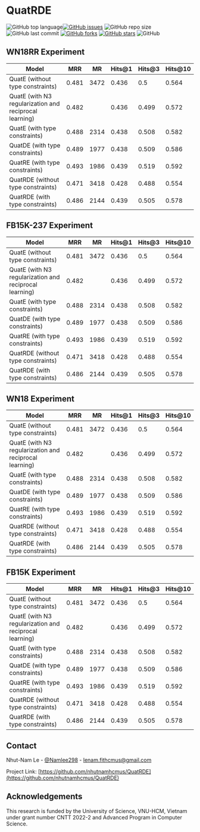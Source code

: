 # QuatRDE

<img alt="GitHub top language" src="https://img.shields.io/github/languages/top/nhutnamhcmus/QuatRDE"><a href="https://github.com/nhutnamhcmus/QuatRDE/issues"><img alt="GitHub issues" src="https://img.shields.io/github/issues/nhutnamhcmus/QuatRDE"></a>
<img alt="GitHub repo size" src="https://img.shields.io/github/repo-size/nhutnamhcmus/QuatRDE">
<img alt="GitHub last commit" src="https://img.shields.io/github/last-commit/nhutnamhcmus/QuatRDE">
<a href="https://github.com/nhutnamhcmus/QuatRDE/network"><img alt="GitHub forks" src="https://img.shields.io/github/forks/nhutnamhcmus/QuatRDE"></a>
<a href="https://github.com/nhutnamhcmus/QuatRDE/stargazers"><img alt="GitHub stars" src="https://img.shields.io/github/stars/nhutnamhcmus/QuatRDE"></a>
<img alt="GitHub" src="https://img.shields.io/github/license/nhutnamhcmus/QuatRDE">

## WN18RR Experiment

| Model  | MRR  | MR  | Hits@1  | Hits@3  | Hits@10  |
|---|---|---|---|---|---|
| QuatE (without type constraints) |  0.481 | 3472  |  0.436 |  0.5 |  0.564 |
| QuatE (with N3 regularization and reciprocal learning)  | 0.482 |   |  0.436 |  0.499 |  0.572 |
| QuatE (with type constraints)  | 0.488   | 2314  | 0.438 | 0.508  |  0.582 |
| QuatDE (with type constraints)  | 0.489  | 1977  | 0.438  | 0.509  |  0.586 |
| QuatRE (with type constraints)  | 0.493  | 1986 | 0.439  | 0.519  |  0.592 |
| QuatRDE (without type constraints)  | 0.471  | 3418 | 0.428 | 0.488 |  0.554 |
| QuatRDE (with type constraints)  | 0.486  |2144 | 0.439  | 0.505  |  0.578 |


## FB15K-237 Experiment

| Model  | MRR  | MR  | Hits@1  | Hits@3  | Hits@10  |
|---|---|---|---|---|---|
| QuatE (without type constraints) |  0.481 | 3472  |  0.436 |  0.5 |  0.564 |
| QuatE (with N3 regularization and reciprocal learning)  | 0.482 |   |  0.436 |  0.499 |  0.572 |
| QuatE (with type constraints)  | 0.488   | 2314  | 0.438 | 0.508  |  0.582 |
| QuatDE (with type constraints)  | 0.489  | 1977  | 0.438  | 0.509  |  0.586 |
| QuatRE (with type constraints)  | 0.493  | 1986 | 0.439  | 0.519  |  0.592 |
| QuatRDE (without type constraints)  | 0.471  | 3418 | 0.428 | 0.488 |  0.554 |
| QuatRDE (with type constraints)  | 0.486  |2144 | 0.439  | 0.505  |  0.578 |


## WN18 Experiment

| Model  | MRR  | MR  | Hits@1  | Hits@3  | Hits@10  |
|---|---|---|---|---|---|
| QuatE (without type constraints) |  0.481 | 3472  |  0.436 |  0.5 |  0.564 |
| QuatE (with N3 regularization and reciprocal learning)  | 0.482 |   |  0.436 |  0.499 |  0.572 |
| QuatE (with type constraints)  | 0.488   | 2314  | 0.438 | 0.508  |  0.582 |
| QuatDE (with type constraints)  | 0.489  | 1977  | 0.438  | 0.509  |  0.586 |
| QuatRE (with type constraints)  | 0.493  | 1986 | 0.439  | 0.519  |  0.592 |
| QuatRDE (without type constraints)  | 0.471  | 3418 | 0.428 | 0.488 |  0.554 |
| QuatRDE (with type constraints)  | 0.486  |2144 | 0.439  | 0.505  |  0.578 |

## FB15K Experiment

| Model  | MRR  | MR  | Hits@1  | Hits@3  | Hits@10  |
|---|---|---|---|---|---|
| QuatE (without type constraints) |  0.481 | 3472  |  0.436 |  0.5 |  0.564 |
| QuatE (with N3 regularization and reciprocal learning)  | 0.482 |   |  0.436 |  0.499 |  0.572 |
| QuatE (with type constraints)  | 0.488   | 2314  | 0.438 | 0.508  |  0.582 |
| QuatDE (with type constraints)  | 0.489  | 1977  | 0.438  | 0.509  |  0.586 |
| QuatRE (with type constraints)  | 0.493  | 1986 | 0.439  | 0.519  |  0.592 |
| QuatRDE (without type constraints)  | 0.471  | 3418 | 0.428 | 0.488 |  0.554 |
| QuatRDE (with type constraints)  | 0.486  |2144 | 0.439  | 0.505  |  0.578 |



## Contact

Nhut-Nam Le - [@Namlee298](https://twitter.com/Namlee298) - lenam.fithcmus@gmail.com

Project Link: [https://github.com/nhutnamhcmus/QuatRDE](https://github.com/nhutnamhcmus/QuatRDE)

## Acknowledgements 

This research is funded by the University of Science, VNU-HCM, Vietnam under grant number CNTT 2022-2 and Advanced Program in Computer Science.















